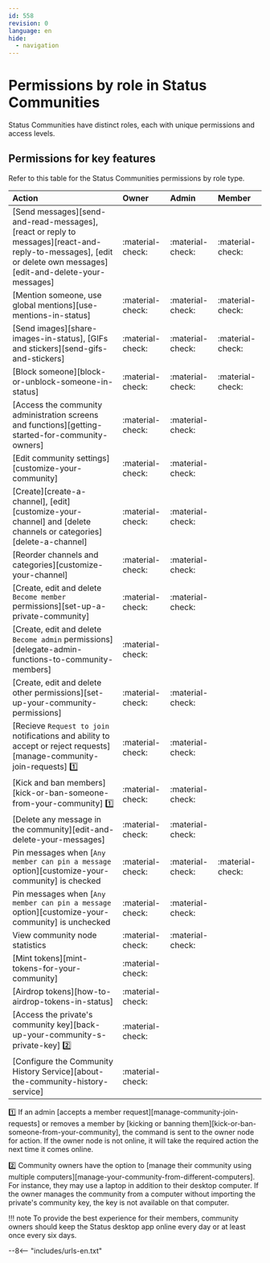 ```yaml
---
id: 558
revision: 0
language: en
hide:
  - navigation
---
```


# Permissions by role in Status Communities

Status Communities have distinct roles, each with unique permissions and access levels.

## Permissions for key features

Refer to this table for the Status Communities permissions by role type.

| Action                                                                                                                                                           | Owner            | Admin            | Member           |
|:-----------------------------------------------------------------------------------------------------------------------------------------------------------------|:-----------------|:-----------------|:-----------------|
| [Send messages][send-and-read-messages], [react or reply to messages][react-and-reply-to-messages], [edit or delete own messages][edit-and-delete-your-messages] | :material-check: | :material-check: | :material-check: |
| [Mention someone, use global mentions][use-mentions-in-status]                                                                                                   | :material-check: | :material-check: | :material-check: |
| [Send images][share-images-in-status], [GIFs and stickers][send-gifs-and-stickers]                                                                               | :material-check: | :material-check: | :material-check: |
| [Block someone][block-or-unblock-someone-in-status]                                                                                                              | :material-check: | :material-check: | :material-check: |
| [Access the community administration screens and functions][getting-started-for-community-owners]                                                                | :material-check: | :material-check: |                  |
| [Edit community settings][customize-your-community]                                                                                                              | :material-check: | :material-check: |                  |
| [Create][create-a-channel], [edit][customize-your-channel] and [delete channels or categories][delete-a-channel]                                                 | :material-check: | :material-check: |                  |
| [Reorder channels and categories][customize-your-channel]                                                                                                        | :material-check: | :material-check: |                  |
| [Create, edit and delete `Become member` permissions][set-up-a-private-community]                                                                                | :material-check: | :material-check: |                  |
| [Create, edit and delete `Become admin` permissions][delegate-admin-functions-to-community-members]                                                              | :material-check: |                  |                  |
| [Create, edit and delete other permissions][set-up-your-community-permissions]                                                                                   | :material-check: | :material-check: |                  |
| [Recieve `Request to join` notifications and ability to accept or reject requests][manage-community-join-requests] :one:                                         | :material-check: | :material-check: |                  |
| [Kick and ban members][kick-or-ban-someone-from-your-community] :one:                                                                                            | :material-check: | :material-check: |                  |
| [Delete any message in the community][edit-and-delete-your-messages]                                                                                             | :material-check: | :material-check: |                  |
| Pin messages when [`Any member can pin a message` option][customize-your-community] is checked                                                                   | :material-check: | :material-check: | :material-check: |
| Pin messages when [`Any member can pin a message` option][customize-your-community] is unchecked                                                                 | :material-check: | :material-check: |                  |
| View community node statistics                                                                                                                                   | :material-check: | :material-check: |                  |
| [Mint tokens][mint-tokens-for-your-community]                                                                                                                    | :material-check: |                  |                  |
| [Airdrop tokens][how-to-airdrop-tokens-in-status]                                                                                                                | :material-check: |                  |                  |
| [Access the private's community key][back-up-your-community-s-private-key] :two:                                                                                 | :material-check: |                  |                  |
| [Configure the Community History Service][about-the-community-history-service]                                                                                   | :material-check: |                  |                  |

:one: If an admin [accepts a member request][manage-community-join-requests] or removes a member by [kicking or banning them][kick-or-ban-someone-from-your-community], the command is sent to the owner node for action. If the owner node is not online, it will take the required action the next time it comes online.

:two: Community owners have the option to [manage their community using multiple computers][manage-your-community-from-different-computers]. For instance, they may use a laptop in addition to their desktop computer. If the owner manages the community from a computer without importing the private's community key, the key is not available on that computer.

!!! note
    To provide the best experience for their members, community owners should keep the Status desktop app online every day or at least once every six days.

--8<-- "includes/urls-en.txt"
